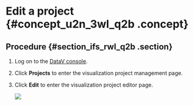 # Edit a project {#concept_u2n_3wl_q2b .concept}

## Procedure {#section_ifs_rwl_q2b .section}

1.  Log on to the [DataV console](https://partners-intl.console.aliyun.com/#/datav).
2.  Click **Projects** to enter the visualization project management page.
3.  Click **Edit** to enter the visualization project editor page.

    ![](http://static-aliyun-doc.oss-cn-hangzhou.aliyuncs.com/assets/img/16547/15583442838018_en-US.png)


